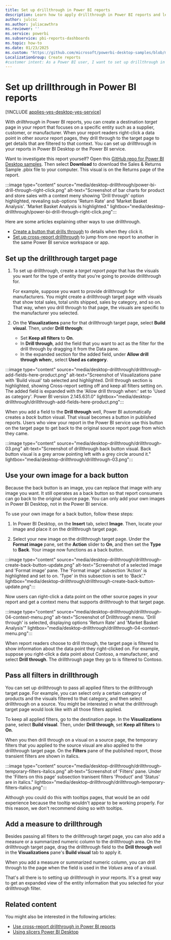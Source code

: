 ```yaml
---
title: Set up drillthrough in Power BI reports
description: Learn how to apply drillthrough in Power BI reports and let users drill down into data on a new report page
author: julcsc
ms.author: juliacawthra
ms.reviewer: ''
ms.service: powerbi
ms.subservice: pbi-reports-dashboards
ms.topic: how-to
ms.date: 01/23/2025
ms.custom: "https://github.com/microsoft/powerbi-desktop-samples/blob/main/Sample%20Reports/Sales%20%26%20Returns%20Sample%20v201912.pbix"
LocalizationGroup: Create reports
#customer intent: As a Power BI user, I want to set up drillthrough in my reports so that I can provide detailed, context-specific information to my report readers.
---
```

# Set up drillthrough in Power BI reports

[!INCLUDE [applies-yes-desktop-yes-service](../includes/applies-yes-desktop-yes-service.md)]

With *drillthrough* in Power BI reports, you can create a destination *target* page in your report that focuses on a specific entity such as a supplier, customer, or manufacturer. When your report readers right-click a data point in other *source* report pages, they drill through to the target page to get details that are filtered to that context. You can set up drillthrough in your reports in Power BI Desktop or the Power BI service.

Want to investigate this report yourself? Open this [GitHub repo for Power BI Desktop samples](https://github.com/microsoft/powerbi-desktop-samples/blob/main/Sample%20Reports/Sales%20%26%20Returns%20Sample%20v201912.pbix). Then select **Download** to download the Sales & Returns Sample .pbix file to your computer. This visual is on the Returns page of the report.

:::image type="content" source="media/desktop-drillthrough/power-bi-drill-through-right-click.png" alt-text="Screenshot of bar charts for product and store sales with a context meny showing 'Drill through' option highlighted, revealing sub-options 'Return Rate' and 'Market Basket Analysis'. 'Market Basket Analysis is highlighted." lightbox="media/desktop-drillthrough/power-bi-drill-through-right-click.png":::

Here are some articles explaining other ways to use drillthrough.

- [Create a button that drills through](desktop-drill-through-buttons.md) to details when they click it.
- [Set up cross-report drillthrough](desktop-cross-report-drill-through.md) to jump from one report to another in the same Power BI service workspace or app.

## Set up the drillthrough target page

1. To set up drillthrough, create a *target report page* that has the visuals you want for the type of entity that you're going to provide drillthrough for.

    For example, suppose you want to provide drillthrough for manufacturers. You might create a drillthrough target page with visuals that show total sales, total units shipped, sales by category, and so on. That way, when you drill through to that page, the visuals are specific to the manufacturer you selected.

2. On the **Visualizations** pane for that drillthrough target page, select **Build visual**. Then, under **Drill through**:

    - Set **Keep all filters** to **On**.
    - In **Drill through**, add the field that you want to act as the filter for the drill through by dragging it from the Data pane.
    - In the expanded section for the added field, under **Allow drill through when:**, select **Used as category**.

:::image type="content" source="media/desktop-drillthrough/drillthrough-add-fields-here-product.png" alt-text="Screenshot of Visualizations pane with 'Build visual' tab selected and highlighted. Drill through section is highlighted, showing Cross-report setting off and keep all filters setting on. The added field is expanded with the 'Allow drill through when:' set to 'Used as category'. Power BI version 2.145.631.0" lightbox="media/desktop-drillthrough/drillthrough-add-fields-here-product.png":::


When you add a field to the **Drill through** well, Power BI automatically creates a *back* button visual. That visual becomes a button in published reports. Users who view your report in the Power BI service use this button on the target page to get back to the original source report page from which they came.

:::image type="content" source="media/desktop-drillthrough/drillthrough-03.png" alt-text="Screenshot of drillthrough back button visual. Back button visual is a grey arrow pointing left with a grey circle around it." lightbox="media/desktop-drillthrough/drillthrough-03.png":::

## Use your own image for a back button

 Because the back button is an image, you can replace that image with any image you want. It still operates as a back button so that report consumers can go back to the original source page. You can only add your own images in Power BI Desktop, not in the Power BI service.

To use your own image for a back button, follow these steps:

1. In Power BI Desktop, on the **Insert** tab, select **Image**. Then, locate your image and place it on the drillthrough target page.

2. Select your new image on the drillthrough target page. Under the **Format image** pane, set the **Action** slider to **On**, and  then set the **Type** to **Back**. Your image now functions as a back button.

:::image type="content" source="media/desktop-drillthrough/drillthrough-create-back-button-update.png" alt-text="Screenshot of a selected image and 'Format image' pane. The 'Format image' subsection 'Action' is highlighted and set to on. 'Type' in this subsection is set to 'Back'." lightbox="media/desktop-drillthrough/drillthrough-create-back-button-update.png":::

Now users can right-click a data point on the other source pages in your report and get a context menu that supports drillthrough to that target page.

:::image type="content" source="media/desktop-drillthrough/drillthrough-04-context-menu.png" alt-text="Screenshot of Drillthrough menu. 'Drill through' is selected, displaying options 'Return Rate' and 'Market Basket Analysis'" lightbox="media/desktop-drillthrough/drillthrough-04-context-menu.png":::

When report readers choose to drill through, the target page is filtered to show information about the data point they right-clicked on. For example, suppose you right-click a data point about Contoso, a manufacturer, and select **Drill through**. The drillthrough page they go to is filtered to Contoso.

## Pass all filters in drillthrough

You can set up drillthrough to pass all applied filters to the drillthrough target page. For example, you can select only a certain category of products and the visuals filtered to that category, and then select drillthrough on a source. You might be interested in what the drillthrough target page would look like with all those filters applied.

To keep all applied filters, go to the destination page. In the **Visualizations** pane, select **Build visual**. Then, under **Drill through**, set **Keep all filters** to **On**.

When you then drill through on a visual on a source page, the temporary filters that you applied to the source visual are also applied to the drillthrough target page. On the **Filters** pane of the published report, those transient filters are shown in italics.

:::image type="content" source="media/desktop-drillthrough/drillthrough-temporary-filters-italics.png" alt-text="Screenshot of 'Filters' pane. Under the 'Filters on this page' subsection tranisent filters 'Product' and 'Status' are in italics." lightbox="media/desktop-drillthrough/drillthrough-temporary-filters-italics.png":::

Although you could do this with tooltips pages, that would be an odd experience because the tooltip wouldn't appear to be working properly. For this reason, we don't recommend doing so with tooltips.

## Add a measure to drillthrough

Besides passing all filters to the drillthrough target page, you can also add a measure or a summarized numeric column to the drillthrough area. On the drillthrough target page, drag the drillthrough field to the **Drill through** well in the **Visualizations** pane's **Build visual** tab to apply it.

When you add a measure or summarized numeric column, you can drill through to the page when the field is used in the *Values* area of a visual.

That's all there is to setting up drillthrough in your reports. It's a great way to get an expanded view of the entity information that you selected for your drillthrough filter.

## Related content

You might also be interested in the following articles:

- [Use cross-report drillthrough in Power BI reports](desktop-cross-report-drill-through.md)
- [Using slicers Power BI Desktop](../visuals/power-bi-visualization-slicers.md)
